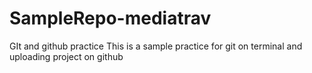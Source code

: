 # SampleRepo-mediatrav
GIt and github practice
This is a sample practice for git on terminal and uploading project on github
